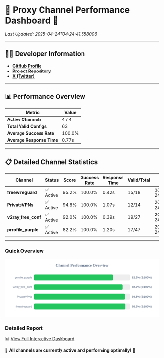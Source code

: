 # 🌟 Proxy Channel Performance Dashboard 🌟

_Last Updated: 2025-04-24T04:24:41.558006_

---

## 👩‍💻 Developer Information

- **[GitHub Profile](https://github.com/4n0nymou3)**  
- **[Project Repository](https://github.com/4n0nymou3/multi-proxy-config-fetcher)**  
- **[X (Twitter)](https://x.com/4n0nymou3)**  

---

## 📊 Performance Overview

| Metric                | Value       |
|-----------------------|-------------|
| **Active Channels**   | 4 / 4       |
| **Total Valid Configs** | 63          |
| **Average Success Rate** | 100.0%      |
| **Average Response Time** | 0.77s       |

---

## 📋 Detailed Channel Statistics

| Channel          | Status     | Score  | Success Rate | Response Time | Valid/Total | Last Success               |
|------------------|------------|--------|--------------|---------------|-------------|----------------------------|
| **freewireguard**  | ✅ Active  | 95.2%  | 100.0% | 0.42s         | 15/18       | 2025-04-24T04:24:41.556758 |
| **PrivateVPNs**  | ✅ Active  | 94.8%  | 100.0% | 1.07s         | 12/14       | 2025-04-24T04:24:41.110754 |
| **v2ray_free_conf**  | ✅ Active  | 92.0%  | 100.0% | 0.39s         | 19/27       | 2025-04-24T04:24:39.998390 |
| **prrofile_purple**  | ✅ Active  | 82.2%  | 100.0% | 1.20s         | 17/47       | 2025-04-24T04:24:39.528546 |

---

### Quick Overview
<div align="center">
  <a href="https://raw.githubusercontent.com/nullluser/NullRepo/refs/heads/main/assets/channel_stats_chart.svg">
    <img src="https://raw.githubusercontent.com/nullluser/NullRepo/refs/heads/main/assets/channel_stats_chart.svg" alt="Source Performance Statistics" width="800">
  </a>
</div>

### Detailed Report
📊 [View Full Interactive Dashboard](https://htmlpreview.github.io/?https://github.com/nullluser/NullRepo/blob/main/assets/performance_report.html)

🎉 **All channels are currently active and performing optimally!** 🎉
